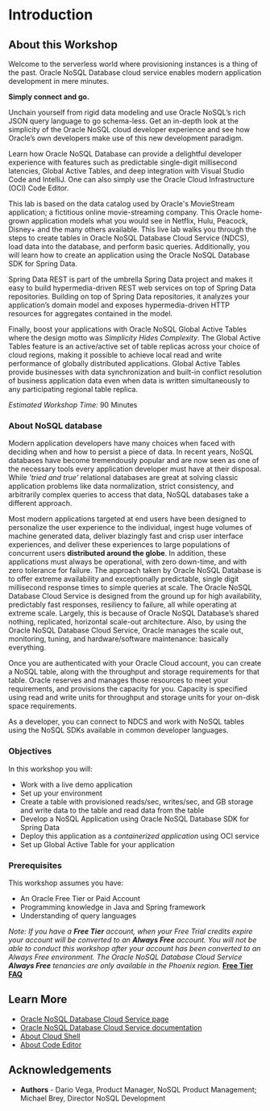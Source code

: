 # Introduction

## About this Workshop

Welcome to the serverless world where provisioning instances is a thing of the past.
Oracle NoSQL Database cloud service enables modern application development in mere minutes.

**Simply connect and go.**

Unchain yourself from rigid data modeling and use Oracle NoSQL’s rich JSON query language to go schema-less.  Get an in-depth look at the simplicity of the Oracle NoSQL cloud developer experience and see how
Oracle’s own developers make use of this new development paradigm.

Learn how Oracle NoSQL Database can provide a delightful developer experience with features
such as predictable single-digit millisecond latencies, Global Active Tables, and deep integration
with Visual Studio Code and IntelliJ. One can also simply use the Oracle Cloud Infrastructure (OCI) Code Editor.

This lab is based on the data catalog used by Oracle's MovieStream application; a fictitious online movie-streaming company.  This Oracle home-grown application models what you would see in Netflix, Hulu, Peacock, Disney+ and the many others available.  This live lab walks you through the steps to create tables in Oracle NoSQL Database Cloud Service (NDCS), load data into the database, and perform basic queries. Additionally, you will learn how to create an application using the Oracle NoSQL Database SDK for Spring Data.

Spring Data REST is part of the umbrella Spring Data project and makes it easy to build hypermedia-driven REST web services on top of Spring Data repositories.  Building on top of Spring Data repositories, it analyzes your application’s domain model and exposes hypermedia-driven
HTTP resources for aggregates contained in the model.

Finally, boost your applications with Oracle NoSQL Global Active Tables where the design motto was *Simplicity Hides Complexity*. The Global Active Tables feature is an active/active set of table replicas across your choice of cloud regions, making it possible to achieve local read and write performance of globally distributed applications. Global Active Tables provide businesses with data synchronization and built-in conflict resolution of business application data even when data is written simultaneously to any participating regional table replica.

_Estimated Workshop Time:_ 90 Minutes



### About NoSQL database
Modern application developers have many choices when faced with deciding when and how to persist a piece of data.  In recent years, NoSQL databases have become tremendously popular and are now seen as one of the necessary tools every application developer must have at their disposal. While *'tried and true'* relational databases are great at solving classic application problems like data normalization, strict consistency, and arbitrarily complex queries to access that data, NoSQL databases take a different approach.

Most modern applications targeted at end users have been designed to personalize the user experience to the individual, ingest huge volumes of machine generated data, deliver blazingly fast and crisp user interface experiences, and deliver these experiences to large populations of concurrent users **distributed around the globe**. In addition, these applications must always be operational, with zero down-time, and with zero tolerance for failure. The approach taken by Oracle NoSQL Database is to offer extreme availability and exceptionally predictable, single digit millisecond response times to simple queries at scale. The Oracle NoSQL Database Cloud Service is designed from the ground up for high availability, predictably fast responses, resiliency to failure, all while operating at extreme scale. Largely, this is because of Oracle NoSQL Database’s shared nothing, replicated, horizontal scale-out architecture. Also, by using the Oracle NoSQL Database Cloud Service, Oracle manages the scale out, monitoring, tuning, and hardware/software maintenance: basically everything.

Once you are authenticated with your Oracle Cloud account, you can create a NoSQL table, along with the throughput and storage requirements for that table. Oracle reserves and manages those resources to meet your requirements, and provisions the capacity for you. Capacity is specified using read and write units for throughput and storage units for your on-disk space requirements.

As a developer, you can connect to NDCS and work with NoSQL tables using the NoSQL SDKs available in common developer languages.


### Objectives

In this workshop you will:
  * Work with a live demo application
  * Set up your environment
  * Create a table with provisioned reads/sec, writes/sec, and GB storage and write data to the table and read data from the table
  * Develop a NoSQL Application using Oracle NoSQL Database SDK for Spring Data
  * Deploy this application as a *containerized application* using OCI service
  * Set up Global Active Table for your application

### Prerequisites

This workshop assumes you have:
  * An Oracle Free Tier or Paid Account
  * Programming knowledge in Java and Spring framework
  * Understanding of query languages

*Note: If you have a **Free Tier**  account, when your Free Trial credits expire your account will be converted to an **Always Free** account. You will not be able to conduct this workshop after your account has been converted to an Always Free environment. The Oracle NoSQL Database Cloud Service **Always Free** tenancies are only available in the Phoenix region.*
**[Free Tier FAQ](https://www.oracle.com/cloud/free/faq.html)**

## Learn More

* [Oracle NoSQL Database Cloud Service page](https://www.oracle.com/database/nosql-cloud.html)
* [Oracle NoSQL Database Cloud Service documentation](https://docs.oracle.com/en/cloud/paas/nosql-cloud/index.html)
* [About Cloud Shell](https://docs.oracle.com/en-us/iaas/Content/API/Concepts/cloudshellintro.htm)
* [About Code Editor](https://docs.oracle.com/en-us/iaas/Content/API/Concepts/code_editor_intro.htm)

## Acknowledgements
* **Authors** - Dario Vega, Product Manager, NoSQL Product Management; Michael Brey, Director NoSQL Development
